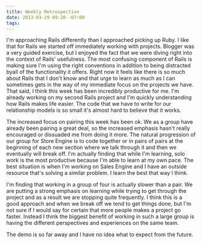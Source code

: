```yaml
---
title: Weekly Retrospective
date: 2013-03-29 09:20 -07:00
tags: 
---
```


I'm approaching Rails differently than I approached picking up Ruby.  I like that for Rails we started off immediately working with projects.  Blogger was a very guided exercise, but I enjoyed the fact that we were diving right into the context of Rails' usefulness.  The most confusing component of Rails is making sure I'm using the right conventions in addition to being distracted byall of the functionality it offers.  Right now it feels like there is so much about Rails that I don't know and that urge to learn as much as I can sometimes gets in the way of my immediate focus on the projects we have.  That said, I think this week has been incredibly productive for me. I'm already working on my second Rails project and I'm quickly understanding how Rails makes life easier.  The code that we have to write for our relationship models is so small it's almost hard to believe that it works.  

The increased focus on pairing this week has been ok. We as a group have already been pairing a great deal, so the increased emphasis hasn't really encouraged or dissuaded me from doing it more. The natural progression of our group for Store Engine is to code together or in pairs of pairs at the beginning of each new section where we talk through it and then we eventually will break off.  I'm actually finding that while I'm learning, solo work is the most productive because I'm able to learn at my own pace.  The best situation is when I'm working on Sales Engine and I have an outside resource that's solving a similar problem. I learn the best that way I think.   

I'm finding that working in a group of four is actually slower than a pair.  We are putting a strong emphasis on learning while trying to get through the project and as a result we are stopping quite frequently. I think this is a good approach and when we break off we tend to get things done, but I'm not sure if I would say for certain that more people makes a project go faster.  Instead I think the biggest benefit of working in such a large group is having the different perspectives and experiences on the same team. 

The demo is so far away and I have no idea what to expect from the future.